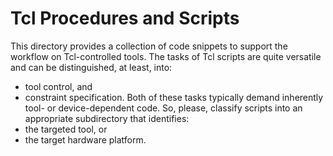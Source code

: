 # Tcl Procedures and Scripts

This directory provides a collection of code snippets to support the workflow
on Tcl-controlled tools. The tasks of Tcl scripts are quite versatile and
can be distinguished, at least, into:
* tool control, and
* constraint specification.
Both of these tasks typically demand inherently tool- or device-dependent
code. So, please, classify scripts into an appropriate subdirectory that
identifies:
* the targeted tool, or
* the target hardware platform.
